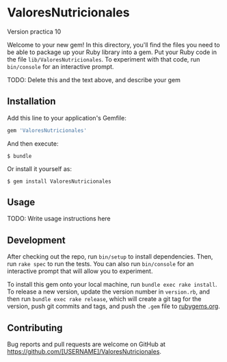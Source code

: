 # ValoresNutricionales

Version practica 10

Welcome to your new gem! In this directory, you'll find the files you need to be able to package up your Ruby library into a gem. Put your Ruby code in the file `lib/ValoresNutricionales`. To experiment with that code, run `bin/console` for an interactive prompt.

TODO: Delete this and the text above, and describe your gem

## Installation

Add this line to your application's Gemfile:

```ruby
gem 'ValoresNutricionales'
```

And then execute:

    $ bundle

Or install it yourself as:

    $ gem install ValoresNutricionales

## Usage

TODO: Write usage instructions here

## Development

After checking out the repo, run `bin/setup` to install dependencies. Then, run `rake spec` to run the tests. You can also run `bin/console` for an interactive prompt that will allow you to experiment.

To install this gem onto your local machine, run `bundle exec rake install`. To release a new version, update the version number in `version.rb`, and then run `bundle exec rake release`, which will create a git tag for the version, push git commits and tags, and push the `.gem` file to [rubygems.org](https://rubygems.org).

## Contributing

Bug reports and pull requests are welcome on GitHub at https://github.com/[USERNAME]/ValoresNutricionales.
